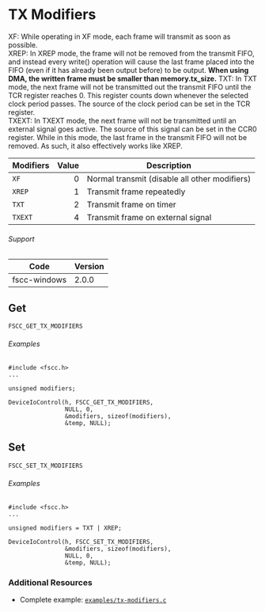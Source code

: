 # TX Modifiers
XF: While operating in XF mode, each frame will transmit as soon as possible.  
XREP: In XREP mode, the frame will not be removed from the transmit FIFO, and instead every write() operation will cause the last frame placed into the FIFO (even if it has already been output before) to be output. **When using DMA, the written frame must be smaller than memory.tx_size.**
TXT: In TXT mode, the next frame will not be transmitted out the transmit FIFO until the TCR register reaches 0. This register counts down whenever the selected clock period passes. The source of the clock period can be set in the TCR register.  
TXEXT: In TXEXT mode, the next frame will not be transmitted until an external signal goes active. The source of this signal can be set in the CCR0 register. While in this mode, the last frame in the transmit FIFO will not be removed. As such, it also effectively works like XREP.  

| Modifiers | Value | Description |
| --------- | -----:| ----------- |
| `XF` | 0 | Normal transmit (disable all other modifiers) |
| `XREP` | 1 | Transmit frame repeatedly |
| `TXT` | 2 | Transmit frame on timer |
| `TXEXT` | 4 | Transmit frame on external signal |

###### Support
| Code | Version |
| ---- | ------- |
| fscc-windows | 2.0.0 |

## Get
```c
FSCC_GET_TX_MODIFIERS
```

###### Examples
```
#include <fscc.h>
...

unsigned modifiers;

DeviceIoControl(h, FSCC_GET_TX_MODIFIERS,
				NULL, 0,
				&modifiers, sizeof(modifiers),
				&temp, NULL);
```


## Set
```c
FSCC_SET_TX_MODIFIERS
```

###### Examples
```
#include <fscc.h>
...

unsigned modifiers = TXT | XREP;

DeviceIoControl(h, FSCC_SET_TX_MODIFIERS,
				&modifiers, sizeof(modifiers),
				NULL, 0,
				&temp, NULL);
```


### Additional Resources
- Complete example: [`examples/tx-modifiers.c`](../examples/tx-modifiers.c)
